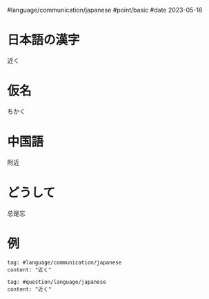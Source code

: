 #language/communication/japanese #point/basic #date 2023-05-16

# 日本語の漢字

近く

# 仮名

ちかく

# 中国語

附近

# どうして

总是忘

# 例

```query
tag: #language/communication/japanese 
content: "近く"
```

```query
tag: #question/language/japanese 
content: "近く"
```